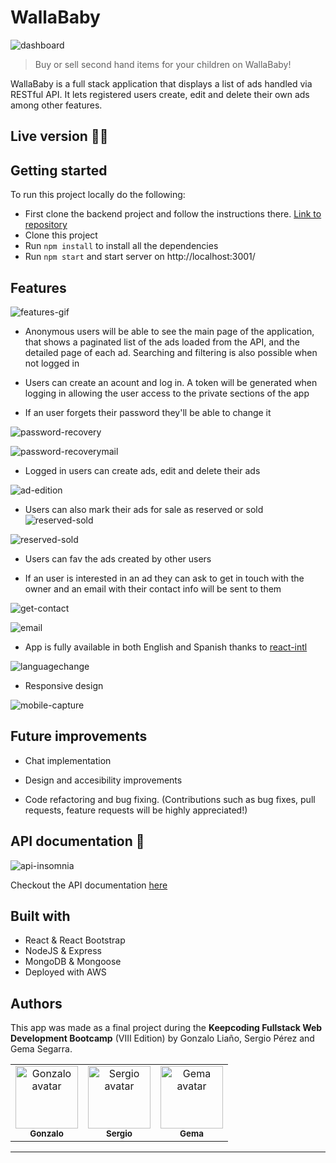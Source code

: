 # WallaBaby 

![dashboard](https://github.com/wallaclone/wallaclone-front/blob/readme/readme-imgs/dashboard.png)

> Buy or sell second hand items for your children on WallaBaby! 

WallaBaby is a full stack application that displays a list of ads handled via RESTful API. It lets registered users create, edit and delete their own ads among other features. 


## Live version 🚀🚀

## Getting started 

To run this project locally do the following:

- First clone the backend project and follow the instructions there. [Link to repository](https://github.com/wallaclone/wallaclone_back)
- Clone this project
- Run ```npm install``` to install all the dependencies
- Run ```npm start``` and start server on http://localhost:3001/ 


## Features

![features-gif](https://github.com/wallaclone/wallaclone-front/blob/readme/readme-imgs/use-example.gif)

- Anonymous users will be able to see the main page of the application, that shows a paginated list of the ads loaded from the API, and the detailed page of each ad. Searching and filtering is also possible when not logged in

- Users can create an acount and log in. A token will be generated when logging in allowing the user access to the private sections of the app

- If an user forgets their password they'll be able to change it 

![password-recovery](https://github.com/wallaclone/wallaclone-front/blob/readme/readme-imgs/password-recoverypage.png)

![password-recoverymail](https://github.com/wallaclone/wallaclone-front/blob/readme/readme-imgs/password-recoverymail.png)


- Logged in users can create ads, edit and delete their ads 

![ad-edition](https://github.com/wallaclone/wallaclone-front/blob/readme/readme-imgs/edit-ad.gif)


- Users can also mark their ads for sale as reserved or sold
![reserved-sold](https://github.com/wallaclone/wallaclone-front/blob/readme/readme-imgs/reserved-sold2.png)

![reserved-sold](https://github.com/wallaclone/wallaclone-front/blob/readme/readme-imgs/reserved-sold.png)


- Users can fav the ads created by other users 

- If an user is interested in an ad they can ask to get in touch with the owner and an email with their contact info will be sent to them

![get-contact](https://github.com/wallaclone/wallaclone-front/blob/readme/readme-imgs/contact.png)

![email](https://github.com/wallaclone/wallaclone-front/blob/readme/readme-imgs/contactmail.png)


- App is fully available in both English and Spanish thanks to [react-intl](https://formatjs.io/docs/react-intl/components/)

![languagechange](https://github.com/wallaclone/wallaclone-front/blob/readme/readme-imgs/language.gif)


- Responsive design

![mobile-capture](https://github.com/wallaclone/wallaclone-front/blob/readme/readme-imgs/responsive.png)

## Future improvements

- Chat implementation

- Design and accesibility improvements

- Code refactoring and bug fixing. (Contributions such as bug fixes, pull requests, feature requests will be highly appreciated!)

## API documentation  📖
![api-insomnia](https://github.com/wallaclone/wallaclone-front/blob/readme/readme-imgs/apidocu.png)

Checkout the API documentation [here](http://instinctive-tub.surge.sh/)

## Built with 

- React & React Bootstrap
- NodeJS & Express
- MongoDB & Mongoose
- Deployed with AWS

## Authors 

This app was made as a final project during the **Keepcoding Fullstack Web Development Bootcamp** (VIII Edition) by Gonzalo Liaño, Sergio Pérez and Gema Segarra.

<table>
<tr><td align="center"><a href="https://github.com/Gon99"><img src="https://avatars0.githubusercontent.com/u/43567070?v=4" width="100px;" alt="Gonzalo avatar"/><br/><sub><b>Gonzalo</b></sub></a><br/><a href="https://github.com/Gon99"></a>
<td align="center"><a href="https://github.com/SergyPC"><img src="https://avatars2.githubusercontent.com/u/57828810?v=4" width="100px;" alt="Sergio avatar"/><br/><sub><b>Sergio</b></sub></a><br/><a href="https://github.com/SergyPC">
<td align="center"><a href="https://github.com/gemasegarra"><img src="https://avatars2.githubusercontent.com/u/40056297?v=4" width="100px;" alt="Gema avatar"/><br/><sub><b>Gema</b></sub></a><br/><a href="https://github.com/gemasegarra"></a>
</a>
</table>


---
